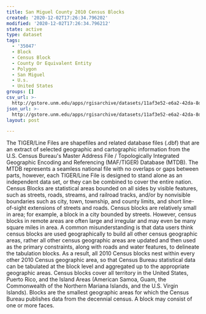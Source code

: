 ```yaml
---
title: San Miguel County 2010 Census Blocks
created: '2020-12-02T17:26:34.796202'
modified: '2020-12-02T17:26:34.796212'
state: active
type: dataset
tags:
  - '35047'
  - Block
  - Census Block
  - County Or Equivalent Entity
  - Polygon
  - San Miguel
  - U.s.
  - United States
groups: []
csv_url: >-
  http://gstore.unm.edu/apps/rgisarchive/datasets/11af3e52-e6a2-42da-8d0f-0f9d658253c3/tl_2010_35047_tabblock10.derived.csv
json_url: >-
  http://gstore.unm.edu/apps/rgisarchive/datasets/11af3e52-e6a2-42da-8d0f-0f9d658253c3/tl_2010_35047_tabblock10.derived.json
layout: post

---
```

The TIGER/Line Files are shapefiles and related database files (.dbf) that are an extract of selected geographic and cartographic information from the U.S. Census Bureau's Master Address File / Topologically Integrated Geographic Encoding and Referencing (MAF/TIGER) Database (MTDB).  The MTDB represents a seamless national file with no overlaps or gaps between parts, however, each TIGER/Line File is designed to stand alone as an independent data set, or they can be combined to cover the entire nation.  Census Blocks are statistical areas bounded on all sides by visible features, such as streets, roads, streams, and railroad tracks, and/or by nonvisible boundaries such as city, town, township, and county limits, and short line-of-sight extensions of streets and roads.  Census blocks are relatively small in area; for example, a block in a city bounded by streets.  However, census blocks in remote areas are often large and irregular and may even be many square miles in area.  A common misunderstanding is that data users think census blocks are used geographically to build all other census geographic areas, rather all other census geographic areas are updated and then used as the primary constraints, along with roads and water features, to delineate the tabulation blocks.  As a result, all 2010 Census blocks nest within every other 2010 Census geographic area, so that Census Bureau statistical data can be tabulated at the block level and aggregated up to the appropriate geographic areas.  Census blocks cover all territory in the United States, Puerto Rico, and the Island Areas (American Samoa, Guam, the Commonwealth of the Northern Mariana Islands, and the U.S. Virgin Islands).  Blocks are the smallest geographic areas for which the Census Bureau publishes data from the decennial census.  A block may consist of one or more faces.  

